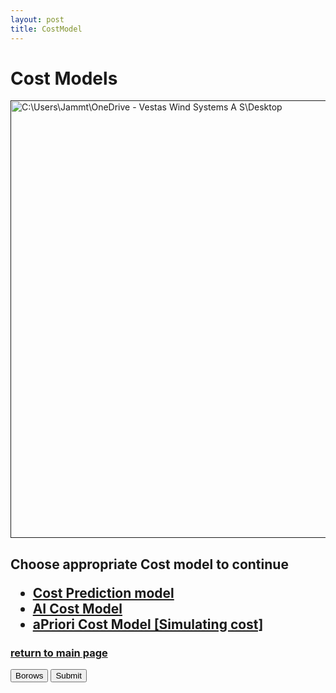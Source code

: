 ```yaml
---
layout: post
title: CostModel
---
```

<!DOCTYPE html>
<html>

<head>
<title>Cost Model Portal</title>
</head>

<body>

<h1>Cost Models</h1>
<a href=" "><img src=" " alt="C:\Users\Jammt\OneDrive - Vestas Wind Systems A S\Desktop" width="1048" height="700"></a>
<h2>Choose appropriate Cost model to continue
<ul> 
<li><a href=" C:\Users\Jammt\OneDrive - Vestas Wind Systems A S\Desktop\Cost Prediction model.html "> Cost Prediction model</a>  </li>
<li><a href=" "> AI Cost Model</a> </li>
<li><a href=" "> aPriori Cost Model [Simulating cost]</a> </li>
</ul>
</h2>

<h3><a href="C:\Users\Jammt\OneDrive - Vestas Wind Systems A S\Desktop\CostManagement UI.html "> return to main page </a></h3>
<button>Borows</button>
<button>Submit</button>


</body>
</html>
